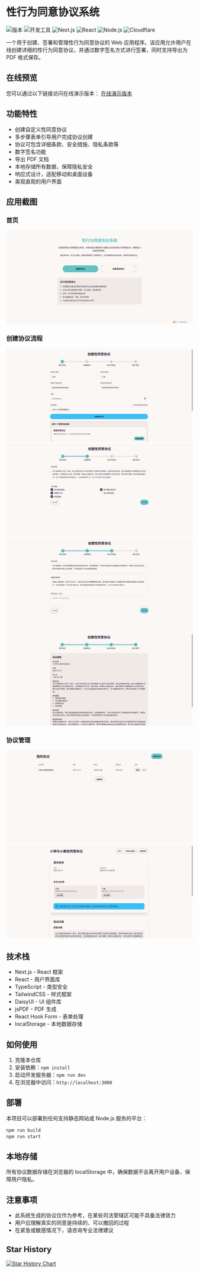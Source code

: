 # 性行为同意协议系统

![版本](https://img.shields.io/badge/版本-1.1.0-blue) ![开发工具](https://img.shields.io/badge/IDE-VSCode-green) ![Next.js](https://img.shields.io/badge/Next.js-13.0+-brightgreen) ![React](https://img.shields.io/badge/React-18.0+-orange) ![Node.js](https://img.shields.io/badge/Node.js-18.0+-success) ![Cloudflare](https://img.shields.io/badge/部署-Cloudflare-orange)

一个用于创建、签署和管理性行为同意协议的 Web 应用程序。该应用允许用户在线创建详细的性行为同意协议，并通过数字签名方式进行签署，同时支持导出为 PDF 格式保存。

## 在线预览

您可以通过以下链接访问在线演示版本：
[在线演示版本](https://sex-agreement-app.pages.dev/)

## 功能特性

- 创建自定义性同意协议
- 多步骤表单引导用户完成协议创建
- 协议可包含详细条款、安全措施、隐私条款等
- 数字签名功能
- 导出 PDF 文档
- 本地存储所有数据，保障隐私安全
- 响应式设计，适配移动和桌面设备
- 美观直观的用户界面

## 应用截图

### 首页

![首页](./images/首页.png)

### 创建协议流程

![基本信息](./images/创建协议-基本信息.png)
![详细条款](./images/创建协议-详细条款.png)
![安全与隐私](./images/创建协议-安全与隐私.png)
![确认提交](./images/创建协议-确认提交.png)

### 协议管理

![我的协议列表](./images/我的协议列表.png)
![协议详情页面](./images/协议详情页面.png)

## 技术栈

- Next.js - React 框架
- React - 用户界面库
- TypeScript - 类型安全
- TailwindCSS - 样式框架
- DaisyUI - UI 组件库
- jsPDF - PDF 生成
- React Hook Form - 表单处理
- localStorage - 本地数据存储

## 如何使用

1. 克隆本仓库
2. 安装依赖：`npm install`
3. 启动开发服务器：`npm run dev`
4. 在浏览器中访问：`http://localhost:3000`

## 部署

本项目可以部署到任何支持静态网站或 Node.js 服务的平台：

```bash
npm run build
npm run start
```

## 本地存储

所有协议数据存储在浏览器的 localStorage 中，确保数据不会离开用户设备，保障用户隐私。

## 注意事项

- 此系统生成的协议仅作为参考，在某些司法管辖区可能不具备法律效力
- 用户应理解真实的同意是持续的、可以撤回的过程
- 在紧急或敏感情况下，请咨询专业法律建议

## Star History

[![Star History Chart](https://api.star-history.com/svg?repos=123xiao/sex-agreement-app&type=Date)](https://www.star-history.com/#123xiao/sex-agreement-app&Date)
